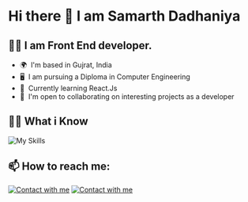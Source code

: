 # Hi there 👋 I am Samarth Dadhaniya

## :technologist: I am Front End developer.

*   🌍  I'm based in Gujrat, India
*   🖥️  I am pursuing a Diploma in Computer Engineering
*   🧠  Currently learning React.Js
*   🤝  I'm open to collaborating on interesting projects as a developer

## :student: What i Know

![My Skills](https://skillicons.dev/icons?i=html,css,js,bootstrap,vscode,figma,xd)

## 📫 How to reach me:

[![Contact with me](https://skillicons.dev/icons?i=linkedin)](https://www.linkedin.com/in/samarth-dadhaniya) 
[![Contact with me](https://skillicons.dev/icons?i=instagram)](https://instagram.com/samarth_14_1_?igshid=ZDdkNTZiNTM=)


<!--
**samarthdadhaniya/samarthdadhaniya** is a ✨ _special_ ✨ repository because its `README.md` (this file) appears on your GitHub profile.

Here are some ideas to get you started:

- 🔭 I’m currently working on ...
- 🌱 I’m currently learning ...
- 👯 I’m looking to collaborate on ...
- 🤔 I’m looking for help with ...
- 💬 Ask me about ...
- 📫 How to reach me: ...
- 😄 Pronouns: ...
- ⚡ Fun fact: ...
-->

